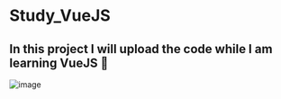 # Study_VueJS
## In this project I will upload the code while I am learning VueJS 📓
![image](https://github.com/user-attachments/assets/654aada7-34e2-4325-8bae-06a4f8c929fa)


